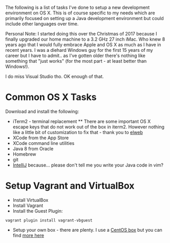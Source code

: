 The following is a list of tasks I've done to setup a new development environment on OS X. This is of course specific to my needs which are primarily focused on setting up a Java development environment but could include other languages over time.

Personal Note: I started doing this over the Christmas of 2017 because I finally upgraded our home machine to a 3.2 GHz 27 inch iMac. Who knew 8 years ago that I would fully embrace Apple and OS X as much as I have in recent years. I was a diehard Windows guy for the first 15 years of my career but I have to admit.. as I've gotten older there's nothing like something that "just works" (for the most part - at least better than Windows!).

I do miss Visual Studio tho. OK enough of that. 

# Common OS X Tasks
Download and install the following:
* iTerm2 - terminal replacement
** There are some important OS X escape keys that do not work out of the box in iterm2. However nothing like a little bit of customization to fix that - thank you to [elweb](https://elweb.co/making-iterm-2-work-with-normal-mac-osx-keyboard-shortcuts/)
* XCode from the App Store
* XCode command line utilities
* Java 8 from Oracle
* Homebrew
* git
* [IntelliJ](https://www.jetbrains.com/idea/) because... please don't tell me you write your Java code in vim? 

# Setup Vagrant and VirtualBox
* Install VirtualBox
* Install Vagrant
* Install the Guest Plugin:

```vagrant plugin install vagrant-vbguest```

* Setup your own box - there are plenty. I use a [CentOS box](https://app.vagrantup.com/centos/boxes/7) but you can find [more here](https://app.vagrantup.com/boxes/search)



